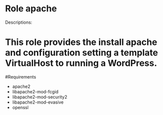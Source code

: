 Role apache
=========

Descriptions: 

# This role provides the install apache and configuration setting a template VirtualHost to running a WordPress.

#Requirements

- apache2
- libapache2-mod-fcgid
- libapache2-mod-security2
- libapache2-mod-evasive
- openssl
